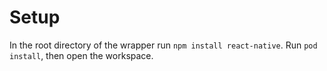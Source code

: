 # Setup

In the root directory of the wrapper run `npm install react-native`. Run `pod install`, then open the workspace.
